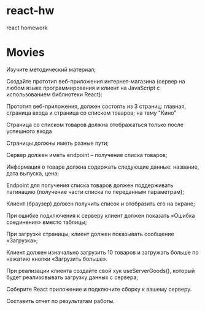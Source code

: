 # react-hw
react homework

# Movies

Изучите методический материал;

Создайте прототип веб-приложения интернет-магазина (сервер на любом языке программирования и клиент на JavaScript с использованием библиотеки React):

Прототип веб-приложения, должен состоять из 3 страниц: главная, страница входа и страница со списком товаров; на тему "Кино"

Страница со списком товаров должна отображаться только после успешного входа

Страницы должны иметь разные пути;

Сервер должен иметь endpoint – получение списка товаров;

Информация о товаре должна содержать следующие данные: название, дата выпуска, цена;

Endpoint для получения списка товаров должен поддерживать пагинацию (получение части списка по переданным параметрам);

Клиент (браузер) должен получить список и отобразить его на экране;

При ошибке подключения к серверу клиент должен показать «Ошибка соединения» вместо таблицы;

При загрузке страницы, клиент должен показывать сообщение «Загрузка»;

Клиент должен изначально загрузить 10 товаров и загружать больше по нажатию кнопки «Загрузить больше».

При реализации клиента создайте свой хук useServerGoods(), который будет реализовывать загрузку данных с сервера;

Соберите React приложение и подключите сборку к вашему серверу.

Составить отчет по результатам работы.
